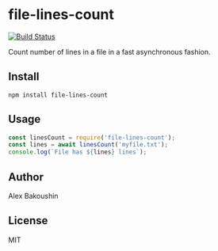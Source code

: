 # file-lines-count

[![Build Status](https://travis-ci.org/bakoushin/file-lines-count.svg?branch=master)](https://travis-ci.org/bakoushin/file-lines-count)

Count number of lines in a file in a fast asynchronous fashion.

## Install

```
npm install file-lines-count
```

## Usage

```javascript
const linesCount = require('file-lines-count');
const lines = await linesCount('myfile.txt');
console.log(`File has ${lines} lines`);
```

## Author

Alex Bakoushin

## License

MIT
